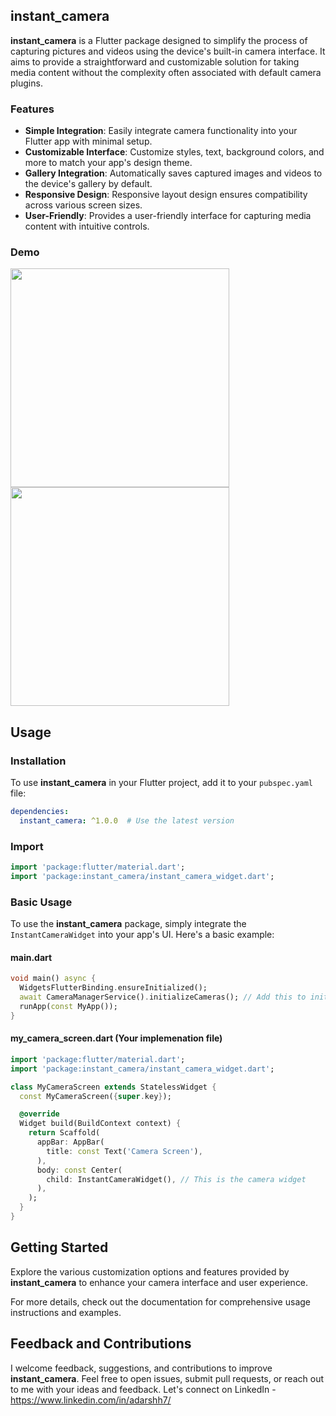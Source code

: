 ## instant_camera

**instant_camera** is a Flutter package designed to simplify the process of capturing pictures and videos using the device's built-in camera interface. It aims to provide a straightforward and customizable solution for taking media content without the complexity often associated with default camera plugins.


### Features

- **Simple Integration**: Easily integrate camera functionality into your Flutter app with minimal setup.
- **Customizable Interface**: Customize styles, text, background colors, and more to match your app's design theme.
- **Gallery Integration**: Automatically saves captured images and videos to the device's gallery by default.
- **Responsive Design**: Responsive layout design ensures compatibility across various screen sizes.
- **User-Friendly**: Provides a user-friendly interface for capturing media content with intuitive controls.


### Demo

<img src="https://github.com/deb-sahu/instant_camera/assets/117360930/4cb17f75-2172-48f3-a9c2-292305fcd78b" width="350">

<img src="https://github.com/deb-sahu/instant_camera/assets/117360930/10381cb6-22e7-4124-87f2-6f703ee1598d" width="350">


## Usage

### Installation

To use **instant_camera** in your Flutter project, add it to your `pubspec.yaml` file:

```yaml
dependencies:
  instant_camera: ^1.0.0  # Use the latest version
```

### Import

```dart
import 'package:flutter/material.dart';
import 'package:instant_camera/instant_camera_widget.dart';
```

### Basic Usage
To use the **instant_camera** package, simply integrate the `InstantCameraWidget` into your app's UI. Here's a basic example:

#### main.dart
```dart
void main() async {
  WidgetsFlutterBinding.ensureInitialized();
  await CameraManagerService().initializeCameras(); // Add this to initialize your device cameras
  runApp(const MyApp());
}
```

#### my_camera_screen.dart (Your implemenation file)
```dart
import 'package:flutter/material.dart';
import 'package:instant_camera/instant_camera_widget.dart';

class MyCameraScreen extends StatelessWidget {
  const MyCameraScreen({super.key});

  @override
  Widget build(BuildContext context) {
    return Scaffold(
      appBar: AppBar(
        title: const Text('Camera Screen'),
      ),
      body: const Center(
        child: InstantCameraWidget(), // This is the camera widget
      ),
    );
  }
}
```

## Getting Started
Explore the various customization options and features provided by **instant_camera** to enhance your camera interface and user experience.

For more details, check out the documentation for comprehensive usage instructions and examples.

## Feedback and Contributions
I welcome feedback, suggestions, and contributions to improve **instant_camera**. Feel free to open issues, submit pull requests, or reach out to me with your ideas and feedback.
Let's connect on LinkedIn - https://www.linkedin.com/in/adarshh7/


